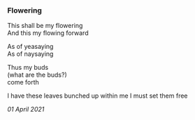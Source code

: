 ### Flowering

This shall be my flowering\
And this my flowing forward

As of yeasaying \
As of naysaying

Thus my buds\
(what are the buds?)\
come forth

I have these leaves bunched up within me
I must set them free

*01 April 2021*
